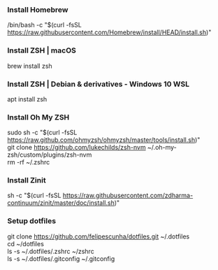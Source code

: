 ### Install Homebrew
/bin/bash -c "$(curl -fsSL https://raw.githubusercontent.com/Homebrew/install/HEAD/install.sh)"

### Install ZSH | macOS
brew install zsh

### Install ZSH | Debian & derivatives - Windows 10 WSL
apt install zsh

### Install Oh My ZSH
sudo sh -c "$(curl -fsSL https://raw.github.com/ohmyzsh/ohmyzsh/master/tools/install.sh)"\
git clone https://github.com/lukechilds/zsh-nvm ~/.oh-my-zsh/custom/plugins/zsh-nvm\
rm -rf ~/.zshrc

### Install Zinit 
sh -c "$(curl -fsSL https://raw.githubusercontent.com/zdharma-continuum/zinit/master/doc/install.sh)"

### Setup dotfiles
git clone https://github.com/felipescunha/dotfiles.git ~/.dotfiles\
cd ~/dotfiles\
ls -s ~/.dotfiles/.zshrc ~/zshrc\
ls -s ~/.dotfiles/.gitconfig ~/.gitconfig


